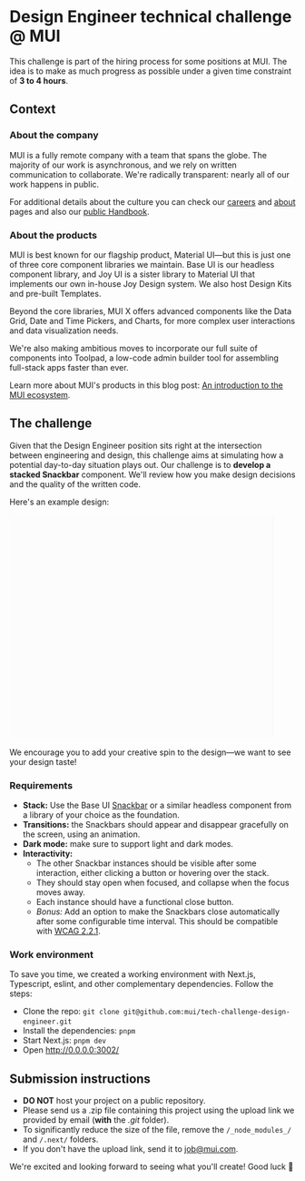 # Design Engineer technical challenge @ MUI

This challenge is part of the hiring process for some positions at MUI.
The idea is to make as much progress as possible under a given time constraint of **3 to 4 hours**.

## Context

### About the company

MUI is a fully remote company with a team that spans the globe.
The majority of our work is asynchronous, and we rely on written communication to collaborate.
We're radically transparent: nearly all of our work happens in public.

For additional details about the culture you can check our [careers](https://mui.com/careers/) and [about](https://mui.com/about/) pages and also our [public Handbook](https://mui-org.notion.site/Handbook-f086d47e10794d5e839aef9dc67f324b).

### About the products

MUI is best known for our flagship product, Material UI—but this is just one of three core component libraries we maintain.
Base UI is our headless component library, and Joy UI is a sister library to Material UI that implements our own in-house Joy Design system.
We also host Design Kits and pre-built Templates.

Beyond the core libraries, MUI X offers advanced components like the Data Grid, Date and Time Pickers, and Charts, for more complex user interactions and data visualization needs.

We're also making ambitious moves to incorporate our full suite of components into Toolpad, a low-code admin builder tool for assembling full-stack apps faster than ever.

Learn more about MUI's products in this blog post: [An introduction to the MUI ecosystem](https://mui.com/blog/mui-product-comparison/).

## The challenge

Given that the Design Engineer position sits right at the intersection between engineering and design, this challenge aims at simulating how a potential day-to-day situation plays out.
Our challenge is to **develop a stacked Snackbar** component.
We'll review how you make design decisions and the quality of the written code.

Here's an example design:

<img alt="Snackbars example design" src="./public/snackbar-reference.gif" width="465" height="392" />

We encourage you to add your creative spin to the design—we want to see your design taste!

### Requirements

- **Stack:** Use the Base UI [Snackbar](https://mui.com/base/react-snackbar/) or a similar headless component from a library of your choice as the foundation.
- **Transitions:** the Snackbars should appear and disappear gracefully on the screen, using an animation.
- **Dark mode:** make sure to support light and dark modes.
- **Interactivity:**
  - The other Snackbar instances should be visible after some interaction, either clicking a button or hovering over the stack.
  - They should stay open when focused, and collapse when the focus moves away.
  - Each instance should have a functional close button.
  - _Bonus:_ Add an option to make the Snackbars close automatically after some configurable time interval. This should be compatible with [WCAG 2.2.1](https://www.w3.org/TR/WCAG21/#enough-time).

### Work environment

To save you time, we created a working environment with Next.js, Typescript, eslint, and other complementary dependencies.
Follow the steps:

- Clone the repo: `git clone git@github.com:mui/tech-challenge-design-engineer.git`
- Install the dependencies: `pnpm`
- Start Next.js: `pnpm dev`
- Open http://0.0.0.0:3002/

## Submission instructions

- **DO NOT** host your project on a public repository.
- Please send us a .zip file containing this project using the upload link we provided by email (**with** the _.git_ folder).
- To significantly reduce the size of the file, remove the `/_node_modules_/` and `/.next/` folders.
- If you don't have the upload link, send it to job@mui.com.

We're excited and looking forward to seeing what you'll create!
Good luck 🚀
